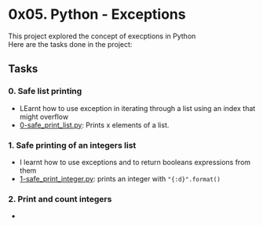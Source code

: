 # 0x05. Python - Exceptions

This project explored the concept of execptions in Python <br>
Here are the tasks done in the project:

## Tasks

### 0. Safe list printing
- LEarnt how to use exception in iterating through a list using an index that might overflow
- [0-safe_print_list.py](https://github.com/JerryEchimau/alx-higher_level_programming/blob/master/0x05-python-exceptions/0-safe_print_list.py): Prints x elements of a list.

### 1. Safe printing of an integers list
- I learnt how to use exceptions and to return booleans expressions from them
- [1-safe_print_integer.py](https://github.com/JerryEchimau/alx-higher_level_programming/blob/master/0x05-python-exceptions/1-safe_print_integer.py): prints an integer with ``"{:d}".format()``

### 2. Print and count integers
- 
